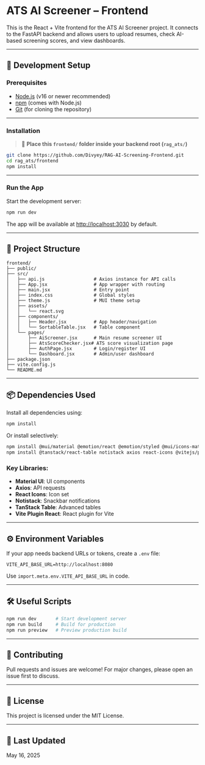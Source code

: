 # ATS AI Screener – Frontend

This is the React + Vite frontend for the ATS AI Screener project. It connects to the FastAPI backend and allows users to upload resumes, check AI-based screening scores, and view dashboards.

---

## 🚀 Development Setup

### **Prerequisites**

* [Node.js](https://nodejs.org/) (v16 or newer recommended)
* [npm](https://www.npmjs.com/) (comes with Node.js)
* [Git](https://git-scm.com/) (for cloning the repository)

---

### **Installation**

> 📁 **Place this `frontend/` folder inside your backend root (`rag_ats/`)**

```bash
git clone https://github.com/Divyey/RAG-AI-Screening-Frontend.git
cd rag_ats/frontend
npm install
```

---

### **Run the App**

Start the development server:

```bash
npm run dev
```

The app will be available at [http://localhost:3030](http://localhost:3030) by default.

---

## 📁 Project Structure

```
frontend/
├── public/
├── src/
│   ├── api.js                  # Axios instance for API calls
│   ├── App.jsx                 # App wrapper with routing
│   ├── main.jsx                # Entry point
│   ├── index.css               # Global styles
│   ├── theme.js                # MUI theme setup
│   ├── assets/
│   │   └── react.svg
│   ├── components/
│   │   ├── Header.jsx          # App header/navigation
│   │   └── SortableTable.jsx   # Table component
│   └── pages/
│       ├── AiScreener.jsx      # Main resume screener UI
│       ├── AtsScoreChecker.jsx# ATS score visualization page
│       ├── AuthPage.jsx        # Login/register UI
│       └── Dashboard.jsx       # Admin/user dashboard
├── package.json
├── vite.config.js
└── README.md
```

---

## 📦 Dependencies Used

Install all dependencies using:

```bash
npm install
```

Or install selectively:

```bash
npm install @mui/material @emotion/react @emotion/styled @mui/icons-material @mui/lab
npm install @tanstack/react-table notistack axios react-icons @vitejs/plugin-react
```

### Key Libraries:

* **Material UI**: UI components
* **Axios**: API requests
* **React Icons**: Icon set
* **Notistack**: Snackbar notifications
* **TanStack Table**: Advanced tables
* **Vite Plugin React**: React plugin for Vite

---

## ⚙️ Environment Variables

If your app needs backend URLs or tokens, create a `.env` file:

```env
VITE_API_BASE_URL=http://localhost:8080
```

Use `import.meta.env.VITE_API_BASE_URL` in code.

---

## 🛠️ Useful Scripts

```bash
npm run dev       # Start development server
npm run build     # Build for production
npm run preview   # Preview production build
```

---

## 🤝 Contributing

Pull requests and issues are welcome!
For major changes, please open an issue first to discuss.

---

## 📄 License

This project is licensed under the MIT License.

---

## 📅 Last Updated

May 16, 2025
